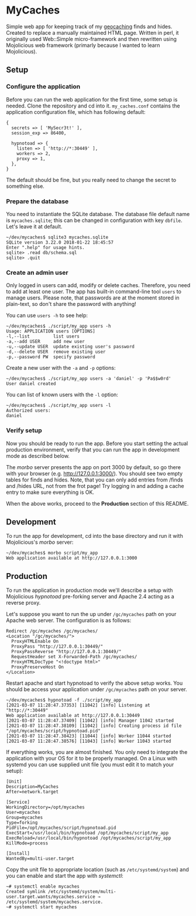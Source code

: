 # MyCaches

Simple web app for keeping track of my
[geocaching](https://www.geocaching.com/) finds and hides. Created to
replace a manually maintained HTML page. Written in perl, it originally used
Web::Simple micro-framework and then rewritten using Mojolicious web
framework (primarly because I wanted to learn Mojolicious).

## Setup

### Configure the application

Before you can run the web application for the first time, some setup is needed.
Clone the repository and cd into it. `my_caches.conf` contains the application
configuration file, which has following default:

    {
      secrets => [ 'MySecr3t!' ],
      session_exp => 86400,
    
      hypnotoad => {
        listen => [ 'http://*:30449' ],
        workers => 2,
        proxy => 1,
      },
    }

The default should be fine, but you really need to change the secret to something
else.

### Prepare the database

You need to instantiate the SQLite database. The database file default name is
`mycaches.sqlite`; this can be changed in configuration with key `dbfile`. Let's
leave it at default.

    ~/dev/mycaches$ sqlite3 mycaches.sqlite
    SQLite version 3.22.0 2018-01-22 18:45:57
    Enter ".help" for usage hints.
    sqlite> .read db/schema.sql
    sqlite> .quit

### Create an admin user

Only logged in users can add, modify or delete caches. Therefore, you need
to add at least one user. The app has built-in command-line tool `users`
to manage users. Please note, that passwords are at the moment stored
in plain-text, so don't share the password with anything!

You can use `users -h` to see help:

    ~/dev/mycaches$ ./script/my_app users -h
    Usage: APPLICATION users [OPTIONS]
    -l,--list         list users
    -a,--add USER     add new user
    -u,--update USER  update existing user's password
    -d,--delete USER  remove existing user
    -p,--password PW  specify password

Create a new user with the `-a` and `-p` options:

    ~/dev/mycaches$ ./script/my_app users -a 'daniel' -p 'Pa$$w0rd'
    User daniel created

You can list of known users with the `-l` option:

    ~/dev/mycaches$ ./script/my_app users -l
    Authorized users:
    daniel

### Verify setup

Now you should be ready to run the app. Before you start setting the
actual production environment, verify that you can run the app in
development mode as described below.

The *morbo* server presents the app on port 3000 by default, so go there
with your browser (e.g. http://127.0.0.1:3000/). You should see two
empty tables for finds and hides. Note, that you can only add entries
from /finds and /hides URL, not from the frot page! Try logging in and
adding a cache entry to make sure everything is OK.

When the above works, proceed to the **Production** section of this README.

## Development

To run the app for development, cd into the base directory and run it with
Mojolicious's *morbo* server:

    ~/dev/mycaches$ morbo script/my_app
    Web application available at http://127.0.0.1:3000

## Production

To run the application in production mode we'll describe a setup
with Mojolicious *hypnotoad* pre-forking server and Apache 2.4
acting as a reverse proxy.

Let's suppose you want to run the up under `/gc/mycaches` path
on your Apache web server. The configuration is as follows:

    Redirect /gc/mycaches /gc/mycaches/
    <Location "/gc/mycaches/">
      ProxyHTMLEnable On
      ProxyPass "http://127.0.0.1:30449/"
      ProxyPassReverse "http://127.0.0.1:30449/"
      RequestHeader set X-Forwarded-Path /gc/mycaches/
      ProxyHTMLDocType "<!doctype html>"
      ProxyPreserveHost On
    </Location>

Restart apache and start hypnotoad to verify the above setup works.
You should be access your application under `/gc/mycaches` path
on your server.

    ~/dev/mycaches$ hypnotoad -f ./script/my_app
    [2021-03-07 11:28:47.37353] [11042] [info] Listening at "http://*:30449"
    Web application available at http://127.0.0.1:30449
    [2021-03-07 11:28:47.37409] [11042] [info] Manager 11042 started
    [2021-03-07 11:28:47.38109] [11042] [info] Creating process id file "/opt/mycaches/script/hypnotoad.pid"
    [2021-03-07 11:28:47.38423] [11044] [info] Worker 11044 started
    [2021-03-07 11:28:47.38576] [11043] [info] Worker 11043 started

If everything works, you are almost finished. You only need to integrate
the application with your OS for it to be properly managed. On a Linux with
systemd you can use supplied unit file (you must edit it to match
your setup):

    [Unit]
    Description=MyCaches
    After=network.target
    
    [Service]
    WorkingDirectory=/opt/mycaches
    User=mycaches
    Group=mycaches
    Type=forking
    PidFile=/opt/mycaches/script/hypnotoad.pid
    ExecStart=/usr/local/bin/hypnotoad /opt/mycaches/script/my_app
    ExecReload=/usr/local/bin/hypnotoad /opt/mycaches/script/my_app
    KillMode=process
    
    [Install]
    WantedBy=multi-user.target

Copy the unit file to appropriate location (such as `/etc/systemd/system`)
and you can enable and start the app with *systemctl*:

    ~# systemctl enable mycaches
    Created symlink /etc/systemd/system/multi-user.target.wants/mycaches.service → /etc/systemd/system/mycaches.service.
    ~# systemctl start mycaches
